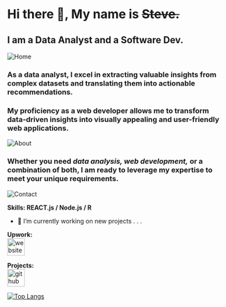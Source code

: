 # Hi there 👋, My name is ~~Steve.~~
## I am a Data Analyst and a Software Dev.
![Home](https://github.com/Muanester/muanester/assets/117966580/59db1a94-8565-49c6-84b9-0227883c9ff1)

### As a data analyst, I excel in extracting valuable insights from complex datasets and translating them into actionable recommendations.
### My proficiency as a web developer allows me to transform data-driven insights into visually appealing and user-friendly web applications.

![About](https://github.com/Muanester/muanester/assets/117966580/48f1078b-3d86-400c-a707-9aa743fd817b)

### Whether you need *data analysis, web development,* or a combination of both, I am ready to leverage my expertise to meet your unique requirements.

![Contact](https://github.com/Muanester/muanester/assets/117966580/9a8f36f9-ca73-400f-b777-995a2443acfa)

**Skills:  REACT.js / Node.js / R**

- 🔭 I’m currently working on new projects . . . 


 
**Upwork:**\
[<img src='https://cdn.jsdelivr.net/npm/simple-icons@3.0.1/icons/icloud.svg' alt='website' height='40'>](https://www.upwork.com/freelancers/~01a57274c0330ae688) 

**Projects:**\
[<img src='https://cdn.jsdelivr.net/npm/simple-icons@3.0.1/icons/github.svg' alt='github' height='40'>](https://github.com/Muanester)  

[![Top Langs](https://github-readme-stats.vercel.app/api/top-langs/?username=Muanester)](https://github.com/anuraghazra/github-readme-stats)

